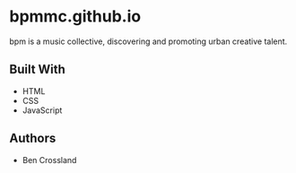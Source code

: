 # bpmmc.github.io

bpm is a music collective, discovering and promoting urban creative talent. 


## Built With

* HTML
* CSS
* JavaScript


## Authors

* Ben Crossland


